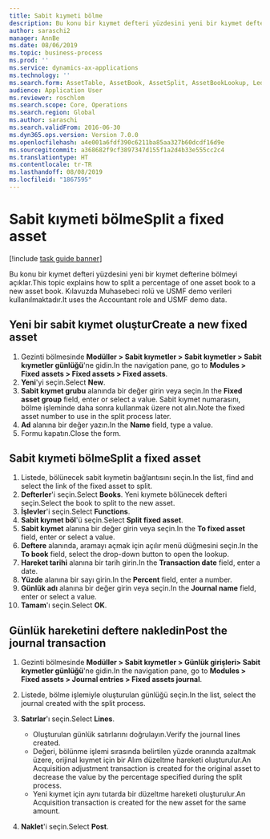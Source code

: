 ```yaml
---
title: Sabit kıymeti bölme
description: Bu konu bir kıymet defteri yüzdesini yeni bir kıymet defterine bölmeyi açıklar.
author: saraschi2
manager: AnnBe
ms.date: 08/06/2019
ms.topic: business-process
ms.prod: ''
ms.service: dynamics-ax-applications
ms.technology: ''
ms.search.form: AssetTable, AssetBook, AssetSplit, AssetBookLookup, LedgerJournalTable, LedgerJournalTransAsset
audience: Application User
ms.reviewer: roschlom
ms.search.scope: Core, Operations
ms.search.region: Global
ms.author: saraschi
ms.search.validFrom: 2016-06-30
ms.dyn365.ops.version: Version 7.0.0
ms.openlocfilehash: a4e001a6fdf390c6211ba85aa327b60dcdf16d9e
ms.sourcegitcommit: a368682f9cf3897347d155f1a2d4b33e555cc2c4
ms.translationtype: HT
ms.contentlocale: tr-TR
ms.lasthandoff: 08/08/2019
ms.locfileid: "1867595"
---
```

# <a name="split-a-fixed-asset"></a><span data-ttu-id="c35d0-103">Sabit kıymeti bölme</span><span class="sxs-lookup"><span data-stu-id="c35d0-103">Split a fixed asset</span></span>

[!include [task guide banner](../../includes/task-guide-banner.md)]

<span data-ttu-id="c35d0-104">Bu konu bir kıymet defteri yüzdesini yeni bir kıymet defterine bölmeyi açıklar.</span><span class="sxs-lookup"><span data-stu-id="c35d0-104">This topic explains how to split a percentage of one asset book to a new asset book.</span></span> <span data-ttu-id="c35d0-105">Kılavuzda Muhasebeci rolü ve USMF demo verileri kullanılmaktadır.</span><span class="sxs-lookup"><span data-stu-id="c35d0-105">It uses the Accountant role and USMF demo data.</span></span>


## <a name="create-a-new-fixed-asset"></a><span data-ttu-id="c35d0-106">Yeni bir sabit kıymet oluştur</span><span class="sxs-lookup"><span data-stu-id="c35d0-106">Create a new fixed asset</span></span>
1. <span data-ttu-id="c35d0-107">Gezinti bölmesinde **Modüller > Sabit kıymetler > Sabit kıymetler > Sabit kıymetler günlüğü**'ne gidin.</span><span class="sxs-lookup"><span data-stu-id="c35d0-107">In the navigation pane, go to **Modules > Fixed assets > Fixed assets > Fixed assets**.</span></span>
2. <span data-ttu-id="c35d0-108">**Yeni**'yi seçin.</span><span class="sxs-lookup"><span data-stu-id="c35d0-108">Select **New**.</span></span>
3. <span data-ttu-id="c35d0-109">**Sabit kıymet grubu** alanında bir değer girin veya seçin.</span><span class="sxs-lookup"><span data-stu-id="c35d0-109">In the **Fixed asset group** field, enter or select a value.</span></span> <span data-ttu-id="c35d0-110">Sabit kıymet numarasını, bölme işleminde daha sonra kullanmak üzere not alın.</span><span class="sxs-lookup"><span data-stu-id="c35d0-110">Note the fixed asset number to use in the split process later.</span></span>  
4. <span data-ttu-id="c35d0-111">**Ad** alanına bir değer yazın.</span><span class="sxs-lookup"><span data-stu-id="c35d0-111">In the **Name** field, type a value.</span></span>
5. <span data-ttu-id="c35d0-112">Formu kapatın.</span><span class="sxs-lookup"><span data-stu-id="c35d0-112">Close the form.</span></span>

## <a name="split-a-fixed-asset"></a><span data-ttu-id="c35d0-113">Sabit kıymeti bölme</span><span class="sxs-lookup"><span data-stu-id="c35d0-113">Split a fixed asset</span></span>
1. <span data-ttu-id="c35d0-114">Listede, bölünecek sabit kıymetin bağlantısını seçin.</span><span class="sxs-lookup"><span data-stu-id="c35d0-114">In the list, find and select the link of the fixed asset to split.</span></span>
2. <span data-ttu-id="c35d0-115">**Defterler**'i seçin.</span><span class="sxs-lookup"><span data-stu-id="c35d0-115">Select **Books**.</span></span> <span data-ttu-id="c35d0-116">Yeni kıymete bölünecek defteri seçin.</span><span class="sxs-lookup"><span data-stu-id="c35d0-116">Select the book to split to the new asset.</span></span>  
3. <span data-ttu-id="c35d0-117">**İşlevler**'i seçin.</span><span class="sxs-lookup"><span data-stu-id="c35d0-117">Select **Functions**.</span></span>
4. <span data-ttu-id="c35d0-118">**Sabit kıymet böl**'ü seçin.</span><span class="sxs-lookup"><span data-stu-id="c35d0-118">Select **Split fixed asset**.</span></span>
5. <span data-ttu-id="c35d0-119">**Sabit kıymet** alanına bir değer girin veya seçin.</span><span class="sxs-lookup"><span data-stu-id="c35d0-119">In the **To fixed asset** field, enter or select a value.</span></span>
6. <span data-ttu-id="c35d0-120">**Deftere** alanında, aramayı açmak için açılır menü düğmesini seçin.</span><span class="sxs-lookup"><span data-stu-id="c35d0-120">In the **To book** field, select the drop-down button to open the lookup.</span></span>
7. <span data-ttu-id="c35d0-121">**Hareket tarihi** alanına bir tarih girin.</span><span class="sxs-lookup"><span data-stu-id="c35d0-121">In the **Transaction date** field, enter a date.</span></span>
8. <span data-ttu-id="c35d0-122">**Yüzde** alanına bir sayı girin.</span><span class="sxs-lookup"><span data-stu-id="c35d0-122">In the **Percent** field, enter a number.</span></span>
9. <span data-ttu-id="c35d0-123">**Günlük adı** alanına bir değer girin veya seçin.</span><span class="sxs-lookup"><span data-stu-id="c35d0-123">In the **Journal name** field, enter or select a value.</span></span>
10. <span data-ttu-id="c35d0-124">**Tamam**'ı seçin.</span><span class="sxs-lookup"><span data-stu-id="c35d0-124">Select **OK**.</span></span>

## <a name="post-the-journal-transaction"></a><span data-ttu-id="c35d0-125">Günlük hareketini deftere nakledin</span><span class="sxs-lookup"><span data-stu-id="c35d0-125">Post the journal transaction</span></span>
1. <span data-ttu-id="c35d0-126">Gezinti bölmesinde **Modüller > Sabit kıymetler > Günlük girişleri> Sabit kıymetler günlüğü**'ne gidin.</span><span class="sxs-lookup"><span data-stu-id="c35d0-126">In the navigation pane, go to **Modules > Fixed assets > Journal entries > Fixed assets journal**.</span></span>
2. <span data-ttu-id="c35d0-127">Listede, bölme işlemiyle oluşturulan günlüğü seçin.</span><span class="sxs-lookup"><span data-stu-id="c35d0-127">In the list, select the journal created with the split process.</span></span>
3. <span data-ttu-id="c35d0-128">**Satırlar**'ı seçin.</span><span class="sxs-lookup"><span data-stu-id="c35d0-128">Select **Lines**.</span></span>

    - <span data-ttu-id="c35d0-129">Oluşturulan günlük satırlarını doğrulayın.</span><span class="sxs-lookup"><span data-stu-id="c35d0-129">Verify the journal lines created.</span></span>  
    - <span data-ttu-id="c35d0-130">Değeri, bölünme işlemi sırasında belirtilen yüzde oranında azaltmak üzere, orijinal kıymet için bir Alım düzeltme hareketi oluşturulur.</span><span class="sxs-lookup"><span data-stu-id="c35d0-130">An Acquisition adjustment transaction is created for the original asset to decrease the value by the percentage specified during the split process.</span></span>  
    - <span data-ttu-id="c35d0-131">Yeni kıymet için aynı tutarda bir düzeltme hareketi oluşturulur.</span><span class="sxs-lookup"><span data-stu-id="c35d0-131">An Acquisition transaction is created for the new asset for the same amount.</span></span>  

4. <span data-ttu-id="c35d0-132">**Naklet**'i seçin.</span><span class="sxs-lookup"><span data-stu-id="c35d0-132">Select **Post**.</span></span>

